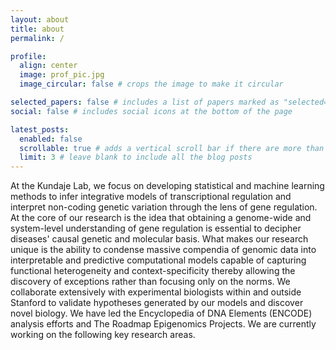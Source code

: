 ```yaml
---
layout: about
title: about
permalink: /

profile:
  align: center
  image: prof_pic.jpg
  image_circular: false # crops the image to make it circular

selected_papers: false # includes a list of papers marked as "selected={true}"
social: false # includes social icons at the bottom of the page

latest_posts:
  enabled: false
  scrollable: true # adds a vertical scroll bar if there are more than 3 new posts items
  limit: 3 # leave blank to include all the blog posts
---
```


At the Kundaje Lab, we focus on developing statistical and machine learning methods to infer integrative models of transcriptional regulation and interpret non-coding genetic variation through the lens of gene regulation. At the core of our research is the idea that obtaining a genome-wide and system-level understanding of gene regulation is essential to decipher diseases' causal genetic and molecular basis. What makes our research unique is the ability to condense massive compendia of genomic data into interpretable and predictive computational models capable of capturing functional heterogeneity and context-specificity thereby allowing the discovery of exceptions rather than focusing only on the norms. We collaborate extensively with experimental biologists within and outside Stanford to validate hypotheses generated by our models and discover novel biology. We have led the Encyclopedia of DNA Elements (ENCODE) analysis efforts and The Roadmap Epigenomics Projects. We are currently working on the following key research areas.
